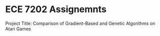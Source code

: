 # ECE 7202 Assignemnts

Project Title: Comparison of Gradient-Based and Genetic Algorithms on Atari Games
